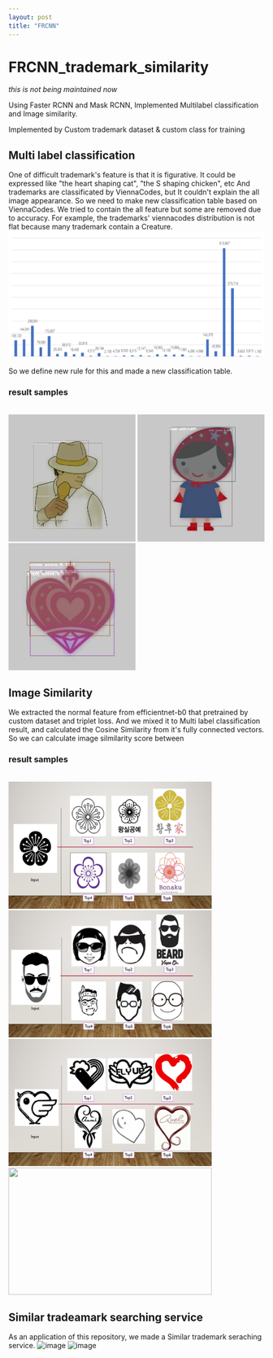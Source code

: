 ```yaml
---
layout: post
title: "FRCNN"
---
```



# FRCNN_trademark_similarity
*this is not being maintained now*

Using Faster RCNN and Mask RCNN, Implemented Multilabel classification and Image similarity.

Implemented by Custom trademark dataset & custom class for training

## Multi label classification
One of difficult trademark's feature is that it is figurative. It could be expressed like "the heart shaping cat", "the S shaping chicken", etc
And trademarks are classificated by ViennaCodes, but It couldn't explain the all image appearance.
So we need to make new classification table based on ViennaCodes.
We tried to contain the all feature but some are removed due to accuracy.
For example, the trademarks' viennacodes distribution is not flat because many trademark contain a Creature.
<img src="/assets/img/dist.png" width="750px" height="250px" title="dist" alt="dist"></img>

So we define new rule for this and made a new classification table.

### result samples
<br><img src="/assets/img/det1.jpg" width="250px" height="250px" title="det1" alt="det1"></img>
<img src="/assets/img/det2.jpg" width="250px" height="250px" title="det2" alt="det2"></img>
<img src="/assets/img/det3.jpg" width="250px" height="250px" title="det3" alt="det3"></img><br/>


## Image Similarity
We extracted the normal feature from efficientnet-b0 that pretrained by custom dataset and triplet loss.
And we mixed it to Multi label classification result, and calculated the Cosine Similarity from it's fully connected vectors.
So we can calculate image silmilarity score between 


### result samples
<br><img src="/assets/img/sim1.png" width="400px" height="250px" title="sim1" alt="sim1"></img>
<img src="/assets/img/sim2.png" width="400px" height="250px" title="sim2" alt="sim2"></img>
<img src="/assets/img/sim3.png" width="400px" height="250px" title="sim3" alt="sim3"></img>
<img src="https://user-images.githubusercontent.com/32811724/142619840-5c51e3bb-9ec6-44ee-a3bc-63b35ebf0211.png" width="400px" height="250px"></img><br/>


## Similar tradeamark searching service
As an application of this repository, we made a Similar trademark seraching service.
![image](https://user-images.githubusercontent.com/32811724/142619590-b5fa63a2-6b15-4720-9d99-cbd15fddc3c7.png)
![image](https://user-images.githubusercontent.com/32811724/142619604-3c5aeaad-fa1d-4b18-b169-804314554c2e.png)



